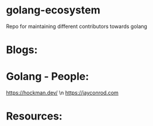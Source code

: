 # golang-ecosystem
Repo for maintaining different contributors towards golang

# Blogs:



# Golang - People:

https://hockman.dev/ \n
https://jayconrod.com



# Resources:  
